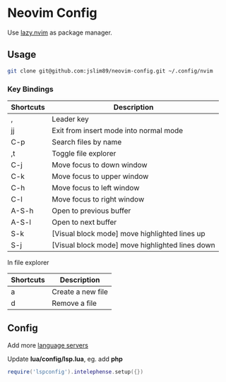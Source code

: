 # Neovim Config

Use [lazy.nvim](https://github.com/folke/lazy.nvim) as package manager.

## Usage

```sh
git clone git@github.com:jslim89/neovim-config.git ~/.config/nvim
```

### Key Bindings

| Shortcuts | Description |
| --------- | ----------- |
| ,  | Leader key |
| jj | Exit from insert mode into normal mode |
| C-p | Search files by name |
| ,t | Toggle file explorer |
| C-j | Move focus to down window |
| C-k | Move focus to upper window |
| C-h | Move focus to left window |
| C-l | Move focus to right window |
| A-S-h | Open to previous buffer |
| A-S-l | Open to next buffer |
| S-k | [Visual block mode] move highlighted lines up |
| S-j | [Visual block mode] move highlighted lines down |

In file explorer

| Shortcuts | Description |
| --------- | ----------- |
| a | Create a new file |
| d | Remove a file |

## Config

Add more [language servers](https://github.com/williamboman/mason-lspconfig.nvim?tab=readme-ov-file#available-lsp-servers)

Update **lua/config/lsp.lua**, eg. add **php**

```lua
require('lspconfig').intelephense.setup({})
```

